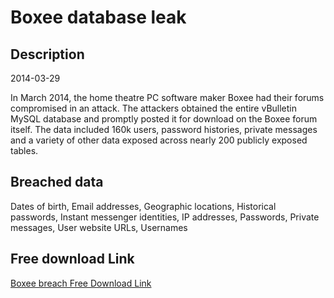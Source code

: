 # Boxee database leak

## Description

2014-03-29

In March 2014, the home theatre PC software maker Boxee had their forums compromised in an attack. The attackers obtained the entire vBulletin MySQL database and promptly posted it for download on the Boxee forum itself. The data included 160k users, password histories, private messages and a variety of other data exposed across nearly 200 publicly exposed tables.

## Breached data

Dates of birth, Email addresses, Geographic locations, Historical passwords, Instant messenger identities, IP addresses, Passwords, Private messages, User website URLs, Usernames

## Free download Link

[Boxee breach Free Download Link](https://tinyurl.com/2b2k277t)